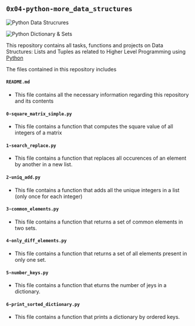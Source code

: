 ## `0x04-python-more_data_structures`

![Python Data Strucrures](https://camo.githubusercontent.com/9c906e213e929f5d30d1389399df196d36145c6438c30bb7baaf37134c5f233b/68747470733a2f2f63646e2e636f72706f7261746566696e616e6365696e737469747574652e636f6d2f6173736574732f707974686f6e2d646174612d737472756374757265732e706e67)

![Python Dictionary & Sets](https://miro.medium.com/max/800/1*uaHUYRo6iUoJlJBwib1ibA.png)


This repository contains all tasks, functions and projects on Data Structures: Lists and Tuples as related to Higher Level Programming using [Python](https://en.wikipedia.org/wiki/Python_(programming_language))

The files contained in this repository includes

#### `README.md`
  - This file contains all the necessary information regarding this repository and its contents

#### `0-square_matrix_simple.py`
  - This file contains a function that computes the square value of all integers of a matrix

#### `1-search_replace.py`
  - This file contains a function that replaces all occurences of an element by another in a new list.

#### `2-uniq_add.py`
  - This file contains a function that adds all the unique integers in a list (only once for each integer)

#### `3-common_elements.py`
  - This file contains a function that returns a set of common elements in two sets.

#### `4-only_diff_elements.py`
  - This file contains a function that returns a set of all elements present in only one set.

#### `5-number_keys.py`
  - This file contains a function that eturns the number of jeys in a dictionary.

#### `6-print_sorted_dictionary.py`
  - This file contains a function that prints a dictionary by ordered keys.
